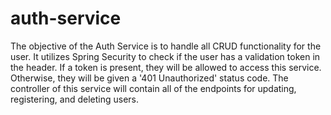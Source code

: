 # auth-service
The objective of the Auth Service is to handle all CRUD functionality for the user. It utilizes Spring Security to check if the user has a validation token in the header. If a token is present, they will be allowed to access this service. Otherwise, they will be given a '401 Unauthorized' status code. The controller of this service will contain all of the endpoints for updating, registering, and deleting users.
